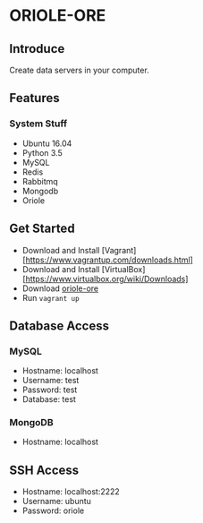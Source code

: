 # ORIOLE-ORE

## Introduce

Create data servers in your computer.

## Features

### System Stuff

- Ubuntu 16.04
- Python 3.5
- MySQL
- Redis
- Rabbitmq
- Mongodb
- Oriole

## Get Started

* Download and Install [Vagrant][https://www.vagrantup.com/downloads.html]
* Download and Install [VirtualBox][https://www.virtualbox.org/wiki/Downloads]
* Download [oriole-ore](https://github.com/zhouxiaoxiang/oriole-ore)
* Run ``` vagrant up ```

## Database Access

### MySQL 

- Hostname: localhost
- Username: test
- Password: test
- Database: test

### MongoDB

- Hostname: localhost

## SSH Access

- Hostname: localhost:2222
- Username: ubuntu
- Password: oriole
